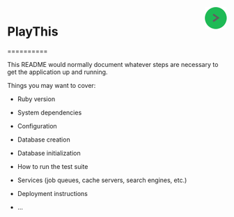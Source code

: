 <a href="https://play-this.herokuapp.com/">
    <img src="https://github.com/khan-c/PlayThis/blob/master/app/assets/images/logo-green-thumb.png" alt="PlayThis logo" title="PlayThis" align="right" height="50" />
</a>

# PlayThis
==========

This README would normally document whatever steps are necessary to get the
application up and running.

Things you may want to cover:

* Ruby version

* System dependencies

* Configuration

* Database creation

* Database initialization

* How to run the test suite

* Services (job queues, cache servers, search engines, etc.)

* Deployment instructions

* ...
